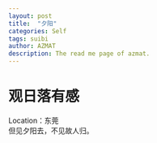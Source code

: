 ```yaml
---
layout: post
title:  "夕阳"
categories: Self
tags: suibi
author: AZMAT
description: The read me page of azmat.
---
```


观日落有感
====
Location：东莞
<br />
但见夕阳去，不见故人归。
